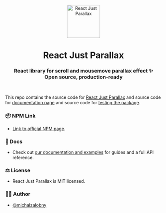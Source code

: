 <p align="center">
  <img src="https://res.cloudinary.com/dpv0ukspz/image/upload/v1657904071/rjp-logo_ov5fwk.png" width="106" height="106" alt="React Just Parallax" />
</p>
<h1 align="center">React Just Parallax</h1>
<h3 align="center">
  React library for scroll and mousemove parallax effect ✨<br>Open source, production-ready
</h3>

<br>

This repo contains the source code for [React Just Parallax](https://github.com/michalzalobny/react-just-parallax/tree/main/react-just-parallax) and source code for [documentation page](https://github.com/michalzalobny/react-just-parallax/tree/main/frontend) and source code for [testing the package](https://github.com/michalzalobny/react-just-parallax/tree/main/cra-for-testing).

### 📦 NPM Link

- [Link to official NPM page](https://www.npmjs.com/package/react-just-parallax/).

### 📜 Docs

- Check out [our documentation and examples](https://react-just-parallax.michalzalobny.com/) for guides and a full API reference.

### ⚖️ License

- React Just Parallax is MIT licensed.

### ✍🏻 Author

- [@michalzalobny](https://twitter.com/michalzalobny)
